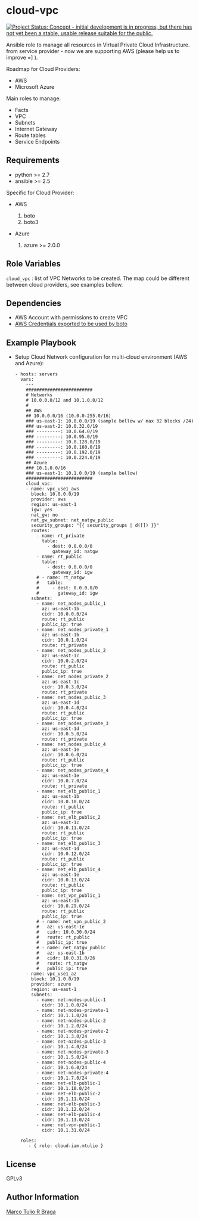 cloud-vpc
=========

[![Project Status: Concept - initial development is in progress, but there has not yet been a stable, usable release suitable for the public.](http://www.repostatus.org/badges/latest/wip.svg)](http://www.repostatus.org/#wip)

Ansible role to manage all resources in Virtual Private Cloud Infrastructure.
from service provider - now we are supporting AWS (please help us to improve =] ).

Roadmap for Cloud Providers:
* AWS
* Microsoft Azure

Main roles to manage:
* Facts
* VPC
* Subnets
* Internet Gateway
* Route tables
* Service Endpoints

Requirements
------------

* python >= 2.7
* ansible >= 2.5

Specific for Cloud Provider:

* AWS
  1. boto
  1. boto3

* Azure
  1. azure >= 2.0.0

Role Variables
--------------

`cloud_vpc` : list of VPC Networks to be created. The map could be different between cloud providers, see examples bellow.

Dependencies
------------

- AWS Account with permissions to create VPC
- [AWS Credentials exported to be used by boto](https://docs.ansible.com/ansible/latest/scenario_guides/guide_aws.html)

Example Playbook
----------------

* Setup Cloud Network configuration for multi-cloud environment (AWS and Azure):

      - hosts: servers
        vars:
          ---
          #########################
          # Networks
          # 10.0.0.0/12 and 10.1.0.0/12
          #
          ## AWS
          ## 10.0.0.0/16 (10.0.0-255.0/16)
          ### us-east-1: 10.0.0.0/19 (sample bellow w/ max 32 blocks /24)
          ### us-east-2: 10.0.32.0/19
          ### ---------: 10.0.64.0/19
          ### ---------: 10.0.95.0/19
          ### ---------: 10.0.128.0/19
          ### ---------: 10.0.160.0/19
          ### ---------: 10.0.192.0/19
          ### ---------: 10.0.224.0/19
          ## Azure
          ### 10.1.0.0/16
          ### us-east-1: 10.1.0.0/19 (sample bellow)
          #########################
          cloud_vpc:
          - name: vpc_use1_aws
            block: 10.0.0.0/19
            provider: aws
            region: us-east-1
            igw: yes
            nat_gw: no
            nat_gw_subnet: net_natgw_public
            security_groups: "{{ security_groups | d([]) }}"
            routes:
              - name: rt_private
                table:
                  - dest: 0.0.0.0/0
                    gateway_id: natgw
              - name: rt_public
                table:
                  - dest: 0.0.0.0/0
                    gateway_id: igw
              # - name: rt_natgw
              #   table:
              #     - dest: 0.0.0.0/0
              #       gateway_id: igw
            subnets:
              - name: net_nodes_public_1
                az: us-east-1b
                cidr: 10.0.0.0/24
                route: rt_public
                public_ip: true
              - name: net_nodes_private_1
                az: us-east-1b
                cidr: 10.0.1.0/24
                route: rt_private
              - name: net_nodes_public_2
                az: us-east-1c
                cidr: 10.0.2.0/24
                route: rt_public
                public_ip: true
              - name: net_nodes_private_2
                az: us-east-1c
                cidr: 10.0.3.0/24
                route: rt_private
              - name: net_nodes_public_3
                az: us-east-1d
                cidr: 10.0.4.0/24
                route: rt_public
                public_ip: true
              - name: net_nodes_private_3
                az: us-east-1d
                cidr: 10.0.5.0/24
                route: rt_private
              - name: net_nodes_public_4
                az: us-east-1e
                cidr: 10.0.6.0/24
                route: rt_public
                public_ip: true
              - name: net_nodes_private_4
                az: us-east-1e
                cidr: 10.0.7.0/24
                route: rt_private
              - name: net_elb_public_1
                az: us-east-1b
                cidr: 10.0.10.0/24
                route: rt_public
                public_ip: true
              - name: net_elb_public_2
                az: us-east-1c
                cidr: 10.0.11.0/24
                route: rt_public
                public_ip: true
              - name: net_elb_public_3
                az: us-east-1d
                cidr: 10.0.12.0/24
                route: rt_public
                public_ip: true
              - name: net_elb_public_4
                az: us-east-1e
                cidr: 10.0.13.0/24
                route: rt_public
                public_ip: true
              - name: net_vpn_public_1
                az: us-east-1b
                cidr: 10.0.29.0/24
                route: rt_public
                public_ip: true
              # - name: net_vpn_public_2
              #   az: us-east-1e
              #   cidr: 10.0.30.0/24
              #   route: rt_public
              #   public_ip: true
              # - name: net_natgw_public
              #   az: us-east-1b
              #   cidr: 10.0.31.0/26
              #   route: rt_natgw
              #   public_ip: true
          - name: vpc_use1_az
            block: 10.1.0.0/19
            provider: azure
            region: us-east-1
            subnets:
              - name: net-nodes-public-1
                cidr: 10.1.0.0/24
              - name: net-nodes-private-1
                cidr: 10.1.1.0/24
              - name: net-nodes-public-2
                cidr: 10.1.2.0/24
              - name: net-nodes-private-2
                cidr: 10.1.3.0/24
              - name: net-nzdes-public-3
                cidr: 10.1.4.0/24
              - name: net-nodes-private-3
                cidr: 10.1.5.0/24
              - name: net-nodes-public-4
                cidr: 10.1.6.0/24
              - name: net-nodes-private-4
                cidr: 10.1.7.0/24
              - name: net-elb-public-1
                cidr: 10.1.10.0/24
              - name: net-elb-public-2
                cidr: 10.1.11.0/24
              - name: net-elb-public-3
                cidr: 10.1.12.0/24
              - name: net-elb-public-4
                cidr: 10.1.13.0/24
              - name: net-vpn-public-1
                cidr: 10.1.31.0/24

        roles:
           - { role: cloud-iam.mtulio }


License
-------

GPLv3

Author Information
------------------

[Marco Tulio R Braga](https://github.com/mtulio)
